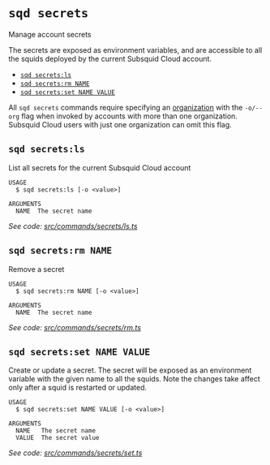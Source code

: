 `sqd secrets`
=============

Manage account secrets

The secrets are exposed as environment variables, and are accessible to all the squids deployed by the current Subsquid Cloud account.

* [`sqd secrets:ls`](#sqd-secretsls)
* [`sqd secrets:rm NAME`](#sqd-secretsrm-name)
* [`sqd secrets:set NAME VALUE`](#sqd-secretsset-name-value)

All `sqd secrets` commands require specifying an [organization](/deploy-squid/organizations) with the `-o/--org` flag when invoked by accounts with more than one organization. Subsquid Cloud users with just one organization can omit this flag.

## `sqd secrets:ls`

List all secrets for the current Subsquid Cloud account

```
USAGE
  $ sqd secrets:ls [-o <value>]

ARGUMENTS
  NAME  The secret name
```

_See code: [src/commands/secrets/ls.ts](https://github.com/subsquid/squid-cli/tree/master/src/commands/secrets/ls.ts)_

## `sqd secrets:rm NAME`

Remove a secret

```
USAGE
  $ sqd secrets:rm NAME [-o <value>]

ARGUMENTS
  NAME  The secret name
```

_See code: [src/commands/secrets/rm.ts](https://github.com/subsquid/squid-cli/tree/master/src/commands/secrets/rm.ts)_

## `sqd secrets:set NAME VALUE`

Create or update a secret. The secret will be exposed as an environment variable with the given name to all the squids. Note the changes take affect only after a squid is restarted or updated.

```
USAGE
  $ sqd secrets:set NAME VALUE [-o <value>]

ARGUMENTS
  NAME   The secret name
  VALUE  The secret value
```

_See code: [src/commands/secrets/set.ts](https://github.com/subsquid/squid-cli/tree/master/src/commands/secrets/set.ts)_
